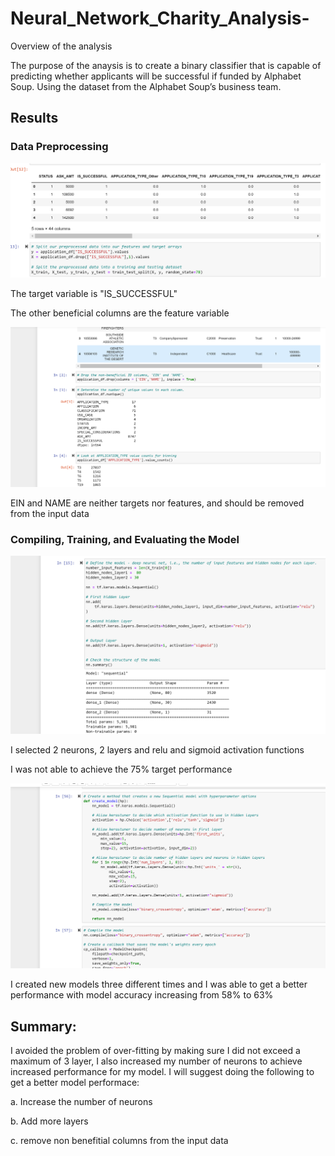 # Neural_Network_Charity_Analysis-

Overview of the analysis

The purpose of the anaysis is to create a binary classifier that is capable of predicting whether applicants will be successful if funded by Alphabet Soup. Using the dataset from the Alphabet Soup’s business team.

## Results

### Data Preprocessing

![](target.png)

The target variable is "IS_SUCCESSFUL"


The other beneficial columns are the feature variable

![](remove.png)


EIN and NAME are neither targets nor features, and should be removed from the input data


### Compiling, Training, and Evaluating the Model

![](model.png)


I selected 2 neurons, 2 layers and relu and sigmoid activation functions  

I was not able to achieve the 75% target performance 

![](hyper.png)


I created new models three different times and I was able to get a better performance with model accuracy increasing from 58% to 63%

## Summary: 

I avoided the problem of over-fitting by making sure I did not exceed a maximum of 3 layer, I also increased my number of neurons to achieve increased performance for my model. I will suggest doing the following to get a better model performace:

a. Increase the number of neurons

b. Add more layers

c. remove non benefitial columns from the input data
